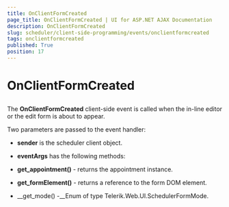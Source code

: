 ```yaml
---
title: OnClientFormCreated
page_title: OnClientFormCreated | UI for ASP.NET AJAX Documentation
description: OnClientFormCreated
slug: scheduler/client-side-programming/events/onclientformcreated
tags: onclientformcreated
published: True
position: 17
---
```


# OnClientFormCreated



## 

The __OnClientFormCreated__ client-side event is called when the in-line editor or the edit form is about to appear.

Two parameters are passed to the event handler:

* __sender__ is the scheduler client object.

* __eventArgs__ has the following methods:

* __get_appointment()__ - returns the appointment instance.

* __get_formElement()__ - returns a reference to the form DOM element.

* __get_mode() -__Enum of type Telerik.Web.UI.SchedulerFormMode.


